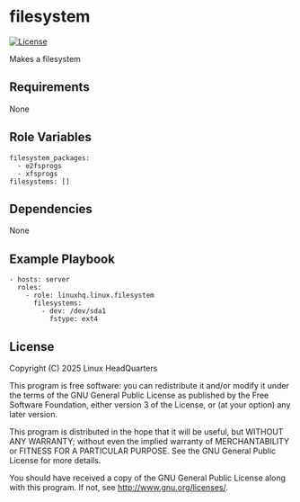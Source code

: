 # filesystem

[![License](https://img.shields.io/badge/license-GPLv3-lightgreen)](https://www.gnu.org/licenses/gpl-3.0.en.html#license-text)

Makes a filesystem

## Requirements

None

## Role Variables

    filesystem_packages:
      - e2fsprogs
      - xfsprogs
    filesystems: []

## Dependencies

None

## Example Playbook

    - hosts: server
      roles:
        - role: linuxhq.linux.filesystem
          filesystems:
            - dev: /dev/sda1
              fstype: ext4

## License

Copyright (C) 2025 Linux HeadQuarters

This program is free software: you can redistribute it and/or modify
it under the terms of the GNU General Public License as published by
the Free Software Foundation, either version 3 of the License, or
(at your option) any later version.

This program is distributed in the hope that it will be useful,
but WITHOUT ANY WARRANTY; without even the implied warranty of
MERCHANTABILITY or FITNESS FOR A PARTICULAR PURPOSE. See the
GNU General Public License for more details.

You should have received a copy of the GNU General Public License
along with this program. If not, see <http://www.gnu.org/licenses/>.
